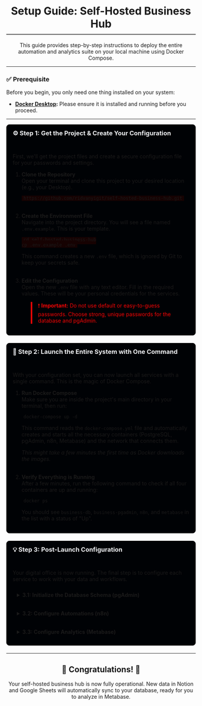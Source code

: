 <div align="center">
  <h1 style="border-bottom: 2px solid #555; padding-bottom: 10px;">Setup Guide: Self-Hosted Business Hub</h1>
  <p>This guide provides step-by-step instructions to deploy the entire automation and analytics suite on your local machine using Docker Compose.</p>
</div>

---

### **✅ Prerequisite**

Before you begin, you only need one thing installed on your system:
- **[Docker Desktop](https://www.docker.com/products/docker-desktop/):** Please ensure it is installed and running before you proceed.

---

<div style="background-color: #000205ff; border: 1px solid #000205ff; border-radius: 8px; margin-bottom: 20px;">
  <h3 style="margin: 0; padding: 12px 16px; background-color: #000205ff; color: #eceef1ff; border-top-left-radius: 8px; border-top-right-radius: 8px; border-bottom: 1px solid #000205ff;">
    ⚙️ Step 1: Get the Project & Create Your Configuration
  </h3>
  <div style="padding: 16px;">
    <p>First, we'll get the project files and create a secure configuration file for your passwords and settings.</p>
    <ol>
      <li>
        <strong>Clone the Repository</strong><br>
        Open your terminal and clone this project to your desired location (e.g., your Desktop).
        <br>
        <pre><code style="background-color: #160202ff; padding: 5px; border-radius: 4px;">https://github.com/ridvanyigit/self-hosted-business-hub.git</code></pre>
      </li>
      <br>
      <li>
        <strong>Create the Environment File</strong><br>
        Navigate into the project directory. You will see a file named <code>.env.example</code>. This is your template.
        <br>
        <pre><code style="background-color: #160202ff; padding: 5px; border-radius: 4px;">cd self-hosted-business-hub
cp .env.example .env</code></pre>
        <p>This command creates a new <code>.env</code> file, which is ignored by Git to keep your secrets safe.</p>
      </li>
      <br>
      <li>
        <strong>Edit the Configuration</strong><br>
        Open the new <code>.env</code> file with any text editor. Fill in the required values. These will be your personal credentials for the services.
        <blockquote style="border-left: 4px solid #f40505ff; padding-left: 1rem; color: #f40505ff;">
          <p>❗ <strong>Important:</strong> Do not use default or easy-to-guess passwords. Choose strong, unique passwords for the database and pgAdmin.</p>
        </blockquote>
      </li>
    </ol>
  </div>
</div>

<div style="background-color: #000205ff; border: 1px solid #000205ff; border-radius: 8px; margin-bottom: 20px;">
  <h3 style="margin: 0; padding: 12px 16px; background-color: #000205ff; color: #eceef1ff; border-top-left-radius: 8px; border-top-right-radius: 8px; border-bottom: 1px solid #000205ff;">
    🚀 Step 2: Launch the Entire System with One Command
  </h3>
  <div style="padding: 16px;">
    <p>With your configuration set, you can now launch all services with a single command. This is the magic of Docker Compose.</p>
    <ol>
      <li>
        <strong>Run Docker Compose</strong><br>
        Make sure you are inside the project's main directory in your terminal, then run:
        <br>
        <pre><code style="background-color: #000205ff; padding: 5px; border-radius: 4px;">docker-compose up -d</code></pre>
        <p>This command reads the <code>docker-compose.yml</code> file and automatically creates and starts all the necessary containers (PostgreSQL, pgAdmin, n8n, Metabase) and the network that connects them.</p>
        <p><em>This might take a few minutes the first time as Docker downloads the images.</em></p>
      </li>
      <br>
      <li>
        <strong>Verify Everything is Running</strong><br>
        After a few minutes, run the following command to check if all four containers are up and running:
        <br>
        <pre><code style="background-color: #000205ff; padding: 5px; border-radius: 4px;">docker ps</code></pre>
        <p>You should see <code>business-db</code>, <code>business-pgadmin</code>, <code>n8n</code>, and <code>metabase</code> in the list with a status of "Up".</p>
      </li>
    </ol>
  </div>
</div>

<div style="background-color: #000205ff; border: 1px solid #000205ff; border-radius: 8px; margin-bottom: 20px;">
  <h3 style="margin: 0; padding: 12px 16px; background-color: #000205ff; color: #eceef1ff; border-top-left-radius: 8px; border-top-right-radius: 8px; border-bottom: 1px solid #000205ff;">
    💡 Step 3: Post-Launch Configuration
  </h3>
  <div style="padding: 16px;">
    <p>Your digital office is now running. The final step is to configure each service to work with your data and workflows.</p>

<details style="margin-bottom: 10px; border: 1px solid #000205ff; border-radius: 6px;">
  <summary style="padding: 10px; font-weight: bold; cursor: pointer;">3.1: Initialize the Database Schema (pgAdmin)</summary>
  <div style="padding: 15px; border-top: 1px solid #000205ff;">
    <ol>
      <li>Navigate to <strong><code>http://localhost:8080</code></strong> in your browser.</li>
      <li>Log in to pgAdmin using the <code>PGADMIN_EMAIL</code> and <code>PGADMIN_PASSWORD</code> you set in your <code>.env</code> file.</li>
      <li>Add a new server connection:
        <ul>
          <li><strong>Host:</strong> <code>business-db</code></li>
          <li><strong>Username:</strong> <code>postgres</code></li>
          <li><strong>Password:</strong> The <code>POSTGRES_PASSWORD</code> from your <code>.env</code> file.</li>
        </ul>
      </li>
      <li>Open the <strong>Query Tool</strong> for the <code>postgres</code> database.</li>
      <li>Copy the entire content of the <code>sql-schema/schema.sql</code> file, paste it into the Query Tool, and execute it to create your tables.</li>
    </ol>
  </div>
</details>

<details style="margin-bottom: 10px; border: 1px solid #000205ff; border-radius: 6px;">
  <summary style="padding: 10px; font-weight: bold; cursor: pointer;">3.2: Configure Automations (n8n)</summary>
  <div style="padding: 15px; border-top: 1px solid #000205ff;">
    <ol>
      <li>Navigate to <strong><code>http://localhost:5678</code></strong> and set up your n8n admin user.</li>
      <li>For each workflow, go to <strong><code>File -> Import from file...</code></strong> and import the <code>.json</code> files from the <code>n8n-workflows</code> directory one by one.</li>
      <li><strong>Crucial Step:</strong> After importing, you must re-create the credentials for each service.
        <ul>
          <li>In the <strong>Notion</strong> nodes, create a new credential and enter your own Notion API key.</li>
          <li>In the <strong>Google Drive/Sheets</strong> nodes, create new credentials using your own Google Cloud Client ID and Secret.</li>
          <li>In the <strong>PostgreSQL</strong> nodes, create a new credential using the database password from your <code>.env</code> file.</li>
        </ul>
      </li>
      <li>Once the credentials are set and the nodes are tested, activate each workflow using the toggle in the top-right corner.</li>
    </ol>
  </div>
</details>

<details style="border: 1px solid #000205ff; border-radius: 6px;">
  <summary style="padding: 10px; font-weight: bold; cursor: pointer;">3.3: Configure Analytics (Metabase)</summary>
  <div style="padding: 15px; border-top: 1px solid #000205ff;">
    <ol>
      <li>Navigate to <strong><code>http://localhost:3000</code></strong> and set up your Metabase admin user.</li>
      <li>During the setup wizard (or later in Admin settings), add your database with the same connection details used for pgAdmin:
        <ul>
          <li><strong>Host:</strong> <code>business-db</code></li>
          <li><strong>Database name:</strong> <code>postgres</code></li>
          <li><strong>Username:</strong> <code>postgres</code></li>
          <li><strong>Password:</strong> The <code>POSTGRES_PASSWORD</code> from your <code>.env</code> file.</li>
          <li><strong>SSL:</strong> Disabled.</li>
        </ul>
      </li>
      <li>Once connected, you can start exploring your data by clicking <strong><code>+ New -> Question</code></strong> to build your analytics dashboard.</li>
    </ol>
  </div>
</details>

  </div>
</div>

---

<div align="center">
  <h2>🎉 Congratulations! 🎉</h2>
  <p>Your self-hosted business hub is now fully operational. New data in Notion and Google Sheets will automatically sync to your database, ready for you to analyze in Metabase.</p>
</div>